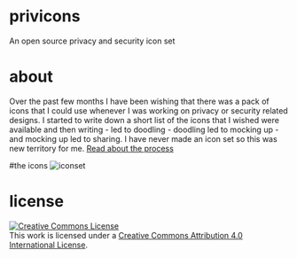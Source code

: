 # privicons
An open source privacy and security icon set 

# about
Over the past few months I have been wishing that there was a pack of icons that I could use whenever I was working on privacy or security related designs. I started to write down a short list of the icons that I wished were available and then writing - led to doodling - doodling led to mocking up - and mocking up led to sharing. I have never made an icon set so this was new territory for me. [Read about the process](https://github.com/iamjessklein/privicons/blob/master/README.md)

#the icons
![iconset](https://cloud.githubusercontent.com/assets/535012/6653284/f0dbb584-ca61-11e4-83f0-d17511c1e045.png)


# license

<a rel="license" href="http://creativecommons.org/licenses/by/4.0/"><img alt="Creative Commons License" style="border-width:0" src="https://i.creativecommons.org/l/by/4.0/88x31.png" /></a><br />This work is licensed under a <a rel="license" href="http://creativecommons.org/licenses/by/4.0/">Creative Commons Attribution 4.0 International License</a>.

